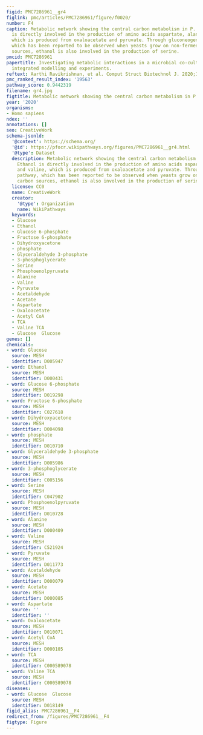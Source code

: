 ```yaml
---
figid: PMC7286961__gr4
figlink: pmc/articles/PMC7286961/figure/f0020/
number: F4
caption: Metabolic network showing the central carbon metabolism in P. stipitis. Ethanol
  is directly involved in the production of amino acids aspartate, alanine and valine,
  which is produced from oxaloacetate and pyruvate. Through gluconeogenesis pathway,
  which has been reported to be observed when yeasts grow on non-fermentable carbon
  sources, ethanol is also involved in the production of serine.
pmcid: PMC7286961
papertitle: Investigating metabolic interactions in a microbial co-culture through
  integrated modelling and experiments.
reftext: Aarthi Ravikrishnan, et al. Comput Struct Biotechnol J. 2020;18:1249-1258.
pmc_ranked_result_index: '19563'
pathway_score: 0.9442319
filename: gr4.jpg
figtitle: Metabolic network showing the central carbon metabolism in P
year: '2020'
organisms:
- Homo sapiens
ndex: ''
annotations: []
seo: CreativeWork
schema-jsonld:
  '@context': https://schema.org/
  '@id': https://pfocr.wikipathways.org/figures/PMC7286961__gr4.html
  '@type': Dataset
  description: Metabolic network showing the central carbon metabolism in P. stipitis.
    Ethanol is directly involved in the production of amino acids aspartate, alanine
    and valine, which is produced from oxaloacetate and pyruvate. Through gluconeogenesis
    pathway, which has been reported to be observed when yeasts grow on non-fermentable
    carbon sources, ethanol is also involved in the production of serine.
  license: CC0
  name: CreativeWork
  creator:
    '@type': Organization
    name: WikiPathways
  keywords:
  - Glucose
  - Ethanol
  - Glucose 6-phosphate
  - Fructose 6-phosphate
  - Dihydroxyacetone
  - phosphate
  - Glyceraldehyde 3-phosphate
  - 3-phosphoglycerate
  - Serine
  - Phosphoenolpyruvate
  - Alanine
  - Valine
  - Pyruvate
  - Acetaldehyde
  - Acetate
  - Aspartate
  - Oxaloacetate
  - Acetyl CoA
  - TCA
  - Valine TCA
  - Glucose  Glucose
genes: []
chemicals:
- word: Glucose
  source: MESH
  identifier: D005947
- word: Ethanol
  source: MESH
  identifier: D000431
- word: Glucose 6-phosphate
  source: MESH
  identifier: D019298
- word: Fructose 6-phosphate
  source: MESH
  identifier: C027618
- word: Dihydroxyacetone
  source: MESH
  identifier: D004098
- word: phosphate
  source: MESH
  identifier: D010710
- word: Glyceraldehyde 3-phosphate
  source: MESH
  identifier: D005986
- word: 3-phosphoglycerate
  source: MESH
  identifier: C005156
- word: Serine
  source: MESH
  identifier: C047902
- word: Phosphoenolpyruvate
  source: MESH
  identifier: D010728
- word: Alanine
  source: MESH
  identifier: D000409
- word: Valine
  source: MESH
  identifier: C521924
- word: Pyruvate
  source: MESH
  identifier: D011773
- word: Acetaldehyde
  source: MESH
  identifier: D000079
- word: Acetate
  source: MESH
  identifier: D000085
- word: Aspartate
  source: ''
  identifier: ''
- word: Oxaloacetate
  source: MESH
  identifier: D010071
- word: Acetyl CoA
  source: MESH
  identifier: D000105
- word: TCA
  source: MESH
  identifier: C000589078
- word: Valine TCA
  source: MESH
  identifier: C000589078
diseases:
- word: Glucose  Glucose
  source: MESH
  identifier: D018149
figid_alias: PMC7286961__F4
redirect_from: /figures/PMC7286961__F4
figtype: Figure
---
```

